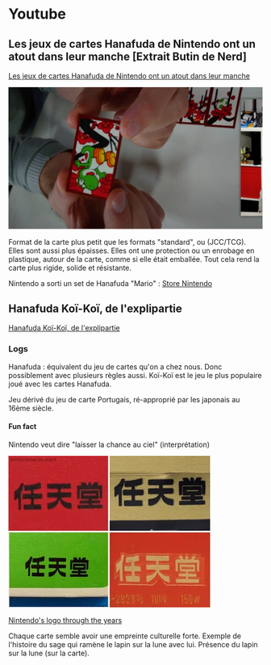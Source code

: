# Youtube

## Les jeux de cartes Hanafuda de Nintendo ont un atout dans leur manche [Extrait Butin de Nerd]

[Les jeux de cartes Hanafuda de Nintendo ont un atout dans leur manche](https://www.youtube.com/watch?v=y_EUl_eTVc4)

![Une carte Hanafuda](./assets/youtube-1.png)

Format de la carte plus petit que les formats "standard", ou (JCC/TCG). Elles sont aussi plus épaisses. Elles ont une protection ou un enrobage en plastique, autour de la carte, comme si elle était emballée. Tout cela rend la carte plus rigide, solide et résistante.

Nintendo a sorti un set de Hanafuda "Mario" : [Store Nintendo](https://store.nintendo.ch/fr/cartes-hanafuda-mario-rouge-000000000010001932)

## Hanafuda Koï-Koï, de l'explipartie

[Hanafuda Koï-Koï, de l'explipartie](https://www.youtube.com/watch?v=7J_0lSml4-Q)

### Logs

Hanafuda : équivalent du jeu de cartes qu'on a chez nous. Donc possiblement avec plusieurs règles aussi. Koï-Koï est le jeu le plus populaire joué avec les cartes Hanafuda.

Jeu dérivé du jeu de carte Portugais, ré-approprié par les japonais au 16ème siècle.

#### Fun fact

Nintendo veut dire "laisser la chance au ciel" (interprétation)

![alt text](./assets/youtube-2.png)

[Nintendo's logo through the years](http://blog.beforemario.com/2012/03/nintendos-logo-through-years.html)

Chaque carte semble avoir une empreinte culturelle forte. Exemple de l'histoire du sage qui ramène le lapin sur la lune avec lui. Présence du lapin sur la lune (sur la carte).
